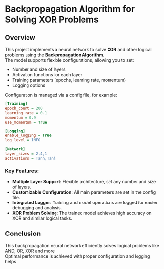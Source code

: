# Backpropagation Algorithm for Solving XOR Problems

## Overview
This project implements a neural network to solve **XOR** and other logical problems using the **Backpropagation Algorithm**.  
The model supports flexible configurations, allowing you to set:

- Number and size of layers
- Activation functions for each layer
- Training parameters (epochs, learning rate, momentum)
- Logging options

Configuration is managed via a config file, for example:

```ini
[Training]
epoch_count = 200
learning_rate = 0.1
momentum = 0.9
use_momentum = True

[Logging]
enable_logging = True
log_level = INFO

[Network]
layer_sizes = 2,4,1
activations = Tanh,Tanh
```

### Key Features:
- **Multiple Layer Support**: Flexible architecture, set any number and size of layers.
- **Customizable Configuration**: All main parameters are set in the config file.
- **Integrated Logger**: Training and model operations are logged for easier debugging and analysis.
- **XOR Problem Solving**: The trained model achieves high accuracy on XOR and similar logical tasks.

## Conclusion
This backpropagation neural network efficiently solves logical problems like AND, OR, XOR and more.  
Optimal performance is achieved with proper configuration and logging helps